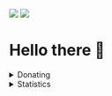 <p align="left">
  <img src="https://komarev.com/ghpvc/?username=RadonCoding&label=Visitor count&color=292f33&style=for-the-badge"/>
  <img src="https://dcbadge.vercel.app/api/shield/705767051586830419"/>
</p>

<h1>Hello there 👋</h1>

<details>
  <summary>Donating</summary>
   <label>BTC: bc1qclp38ttjy3nad0r5ca2skkjtyrma7ssg2ctady</label>
  
  <label>ETH: 0x1DC20DB2985b14cA483071c29dC0eDdCbF100019</label>
  
  <label>LTC: LTtv4qaKDXUaqFjzzBFDLhYUiMTHQtV1Rc</label>
</details>

<details>
  <summary>Statistics</summary>
  
  <p align="center">
    <img src="https://github-readme-stats.vercel.app/api?username=RadonCoding&hide_border=true&show_icons=true&include_all_commits=true&show_icons=true&title_color=fff&icon_color=ffffff&text_color=ffffff&bg_color=00000000" />
    <img src="https://github-readme-stats.vercel.app/api/top-langs/?username=RadonCoding&hide_border=true&layout=compact&show_icons=true&title_color=fff&icon_color=ffffff&text_color=ffffff&bg_color=00000000" />
  </p>
</details>
